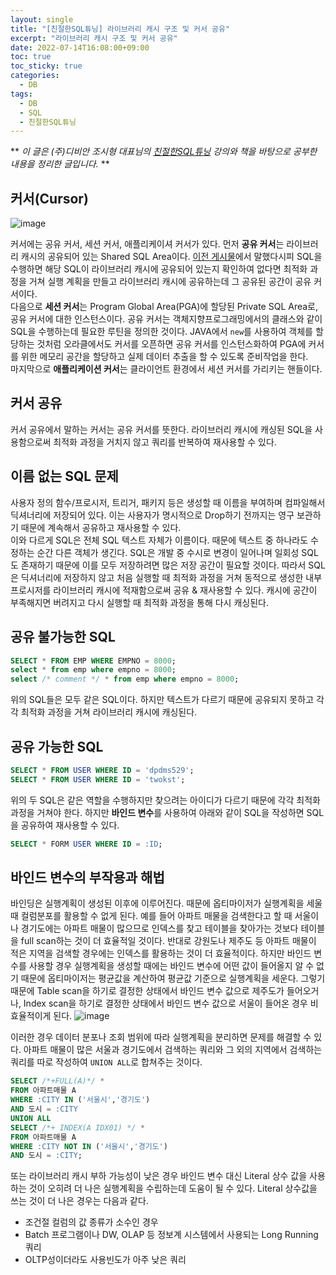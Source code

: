 ```yaml
---
layout: single
title: "[친절한SQL튜닝] 라이브러리 캐시 구조 및 커서 공유"
excerpt: "라이브러리 캐시 구조 및 커서 공유"
date: 2022-07-14T16:08:00+09:00
toc: true
toc_sticky: true
categories:
  - DB 
tags:
  - DB
  - SQL
  - 친절한SQL튜닝
---
```

** 
*이 글은 (주)디비안 조시형 대표님의 [친절한SQL튜닝](http://www.kyobobook.co.kr/product/detailViewKor.laf?ejkGb=KOR&mallGb=KOR&barcode=9791196395704) 강의와 책을 바탕으로 공부한 내용을 정리한 글입니다.*
**

## 커서(Cursor)
![image](https://user-images.githubusercontent.com/60471550/178670778-26cf0a52-6057-4aea-a0f2-e618be0f90fb.png)

커서에는 공유 커서, 세션 커서, 애플리케이셔 커서가 있다. 먼저 **공유 커서**는 라이브러리 캐시의 공유되어 있는 Shared SQL Area이다. [이전 게시물](https://dpdms529.github.io/db/%EC%B9%9C%EC%A0%88%ED%95%9CSQL%ED%8A%9C%EB%8B%9D-SQL-%EC%B2%98%EB%A6%AC-%EA%B3%BC%EC%A0%95/#%EB%9D%BC%EC%9D%B4%EB%B8%8C%EB%9F%AC%EB%A6%AC-%EC%BA%90%EC%8B%9Clibrary-cache)에서 말했다시피 SQL을 수행하면 해당 SQL이 라이브러리 캐시에 공유되어 있는지 확인하여 없다면 최적화 과정을 거쳐 실행 계획을 만들고 라이브러리 캐시에 공유하는데 그 공유된 공간이 공유 커서이다.<br>
다음으로 **세션 커서**는 Program Global Area(PGA)에 할당된 Private SQL Area로, 공유 커서에 대한 인스턴스이다. 공유 커서는 객체지향프로그래밍에서의 클래스와 같이 SQL을 수행하는데 필요한 루틴을 정의한 것이다. JAVA에서 `new`를 사용하여 객체를 할당하는 것처럼 오라클에서도 커서를 오픈하면 공유 커서를 인스턴스화하여 PGA에 커서를 위한 메모리 공간을 할당하고 실제 데이터 추출을 할 수 있도록 준비작업을 한다.<br>
마지막으로 **애플리케이션 커서**는 클라이언트 환경에서 세션 커서를 가리키는 핸들이다.

## 커서 공유
커서 공유에서 말하는 커서는 공유 커서를 뜻한다. 라이브러리 캐시에 캐싱된 SQL을 사용함으로써 최적화 과정을 거치지 않고 쿼리를 반복하여 재사용할 수 있다.

## 이름 없는 SQL 문제
사용자 정의 함수/프로시저, 트리거, 패키지 등은 생성할 때 이름을 부여하며 컴파일해서 딕셔너리에 저장되어 있다. 이는 사용자가 명시적으로 Drop하기 전까지는 영구 보관하기 때문에 계속해서 공유하고 재사용할 수 있다.<br>
이와 다르게 SQL은 전체 SQL 텍스트 자체가 이름이다. 때문에 텍스트 중 하나라도 수정하는 순간 다른 객체가 생긴다. SQL은 개발 중 수시로 변경이 일어나며 일회성 SQL도 존재하기 때문에 이를 모두 저장하려면 많은 저장 공간이 필요할 것이다. 따라서 SQL은 딕셔너리에 저장하지 않고 처음 실행할 때 최적화 과정을 거쳐 동적으로 생성한 내부 프로시저를 라이브러리 캐시에 적재함으로써 공유 & 재사용할 수 있다. 캐시에 공간이 부족해지면 버려지고 다시 실행할 때 최적화 과정을 통해 다시 캐싱된다.

## 공유 불가능한 SQL
```sql
SELECT * FROM EMP WHERE EMPNO = 8000;
select * from emp where empno = 8000;
select /* comment */ * from emp where empno = 8000;
```
위의 SQL들은 모두 같은 SQL이다. 하지만 텍스트가 다르기 때문에 공유되지 못하고 각각 최적화 과정을 거쳐 라이브러리 캐시에 캐싱된다.

## 공유 가능한 SQL
```sql
SELECT * FROM USER WHERE ID = 'dpdms529';
SELECT * FROM USER WHERE ID = 'twokst';
```
위의 두 SQL은 같은 역할을 수행하지만 찾으려는 아이디가 다르기 때문에 각각 최적화 과정을 거쳐야 한다. 하지만 **바인드 변수**를 사용하여 아래와 같이 SQL을 작성하면 SQL을 공유하여 재사용할 수 있다.
```sql
SELECT * FORM USER WHERE ID = :ID;
```

## 바인드 변수의 부작용과 해법
바인딩은 실행계획이 생성된 이후에 이루어진다. 때문에 옵티마이저가 실행계획을 세울 때 컬럼분포를 활용할 수 없게 된다. 예를 들어 아파트 매물을 검색한다고 할 때 서울이나 경기도에는 아파트 매물이 많으므로 인덱스를 찾고 테이블을 찾아가는 것보다 테이블을 full scan하는 것이 더 효율적일 것이다. 반대로 강원도나 제주도 등 아파트 매물이 적은 지역을 검색할 경우에는 인덱스를 활용하는 것이 더 효율적이다. 하지만 바인드 변수를 사용할 경우 실행계획을 생성할 때에는 바인드 변수에 어떤 값이 들어올지 알 수 없기 때문에 옵티마이저는 평균값을 계산하여 평균값 기준으로 실행계획을 세운다. 그렇기 때문에 Table scan을 하기로 결정한 상태에서 바인드 변수 값으로 제주도가 들어오거나, Index scan을 하기로 결정한 상태에서 바인드 변수 값으로 서울이 들어온 경우 비효율적이게 된다.
![image](https://user-images.githubusercontent.com/60471550/178921372-b4de5273-a740-42f0-8640-fa15008d32b2.png)

이러한 경우 데이터 분포나 조회 범위에 따라 실행계획을 분리하면 문제를 해결할 수 있다. 아파트 매물이 많은 서울과 경기도에서 검색하는 쿼리와 그 외의 지역에서 검색하는 쿼리를 따로 작성하여 `UNION ALL`로 합쳐주는 것이다.
```sql
SELECT /*+FULL(A)*/ *
FROM 아파트매물 A
WHERE :CITY IN ('서울시','경기도')
AND 도시 = :CITY
UNION ALL
SELECT /*+ INDEX(A IDX01) */ *
FROM 아파트매물 A
WHERE :CITY NOT IN ('서울시','경기도')
AND 도시 = :CITY;
```
또는 라이브러리 캐시 부하 가능성이 낮은 경우 바인드 변수 대신 Literal 상수 값을 사용하는 것이 오히려 더 나은 실행계획을 수립하는데 도움이 될 수 있다. Literal 상수값을 쓰는 것이 더 나은 경우는 다음과 같다. 
- 조건절 컬럼의 값 종류가 소수인 경우
- Batch 프로그램이나 DW, OLAP 등 정보계 시스템에서 사용되는 Long Running 쿼리
- OLTP성이더라도 사용빈도가 아주 낮은 쿼리